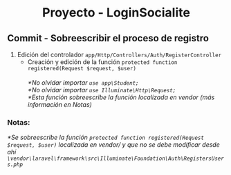 
<!-- Title -->
<h1 align="center">Proyecto - LoginSocialite</h1>
<!-- End Title -->

<!-- Commit name -->
<h2>Commit - <strong>Sobreescribir el proceso de registro</strong></h2>
<!-- End Commit name -->

<!-- Commit instructions -->
<ol>
  <li>
    Edición del controlador <code>app/Http/Controllers/Auth/RegisterController</code>
    <ul>
      <li>Creación y edición de la función <code>protected function registered(Request $request, $user)</code></li>
      <br>
      <em>*No olvidar importar <code>use app\Student;</code></em>
      <br>
      <em>*No olvidar importar <code>use Illuminate\Http\Request;</code></em>
      <br>
      <em>*Esta función sobreescribe la función localizada en vendor (más información en Notas)</em>
    </ul>
  </li>
  </ol>
</li>
<!-- End Commit instructions -->

<!-- Notes -->
<h3>Notas:</h3>
<ul>
  
</ul>

<em>
  *Se sobreescribe la función <code>protected function registered(Request $request, $user)</code>
  localizada en vendor/ y que no se debe modificar desde ahí
  <br>
  <code>\vendor\laravel\framework\src\Illuminate\Foundation\Auth\RegistersUsers.php</code>
</em>
<!-- End notes -->
